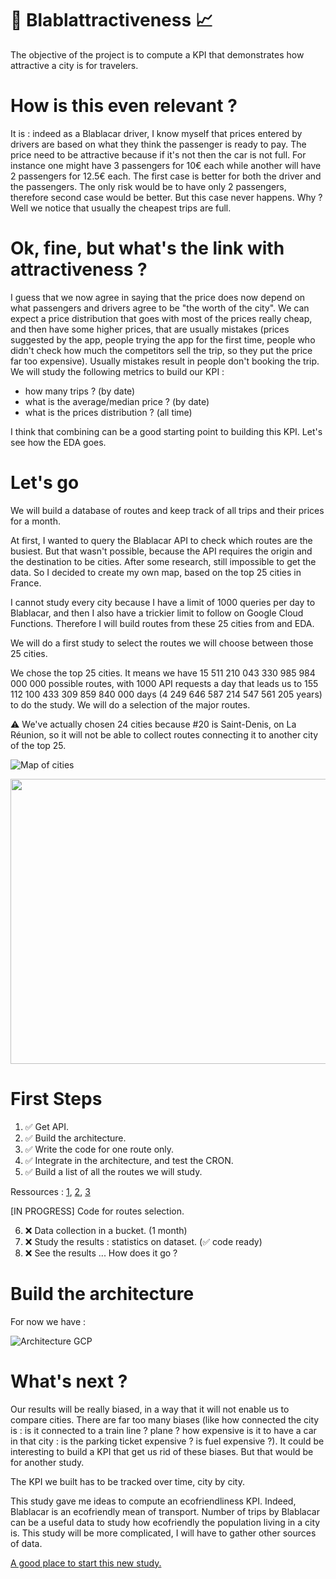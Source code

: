 
# 🚗 Blablattractiveness  📈
The objective of the project is to compute a KPI that demonstrates how attractive a city is for travelers. 

# How is this even relevant ?
It is : indeed as a Blablacar driver, I know myself that prices entered by drivers are based on what they think the passenger is ready to pay. The price need to be attractive because if it's not then the car is not full. For instance one might have 3 passengers for 10€ each while another will have 2 passengers for 12.5€ each. The first case is better for both the driver and the passengers. The only risk would be to have only 2 passengers, therefore second case would be better. But this case never happens. Why ? Well we notice that usually the cheapest trips are full. 

# Ok, fine, but what's the link with attractiveness ?
I guess that we now agree in saying that the price does now depend on what passengers and drivers agree to be "the worth of the city". 
We can expect a price distribution that goes with most of the prices really cheap, and then have some higher prices, that are usually mistakes (prices suggested by the app, people trying the app for the first time, people who didn't check how much the competitors sell the trip, so they put the price far too expensive). Usually mistakes result in people don't booking the trip. We will study the following metrics to build our KPI : 

 - how many trips ? (by date)
 -  what is the average/median price ? (by date)
 - what is the prices distribution ? (all time)
<!--- - how many people did this trip on Friday, 6:00 PM ?
 - how many people by car (average/median) ? 
 - ratio nb-of-people/total-seats-in-the-car ? average/median -->

I think that combining can be a good starting point to building this KPI. Let's see how the EDA goes.

# Let's go
We will build a database of routes and keep track of all trips and their prices for a month.

At first, I wanted to query the Blablacar API to check which routes are the busiest. But that wasn't possible, because the API requires the origin and the destination to be cities. After some research, still impossible to get the data. So I decided to create my own map, based on the top 25 cities in France.

I cannot study every city because I have a limit of 1000 queries per day to Blablacar, and then I also have a trickier limit to follow on Google Cloud Functions. Therefore I will build routes from these 25 cities from and EDA. 

We will do a first study to select the routes we will choose between those 25 cities. 

<!-- If the number of trips on a route is inferior to the first quartile of the number of trips to the destination, I will not study this route. -->

We chose the top 25 cities. It means we have 15 511 210 043 330 985 984 000 000  possible routes, with 1000 API requests a day that leads us to 155 112 100 433 309 859 840 000 days (4 249 646 587 214 547 561 205 years) to do the study. We will do a selection of the major routes.

⚠️ We've actually chosen 24 cities because #20 is Saint-Denis, on La Réunion, so it will not be able to collect routes connecting it to another city of the top 25.

![Map of cities](https://github.com/GHCamille/blablattractivity/blob/master/Pictures/blabla_shortlisted_cities.jpg)

<img class="center" src="https://github.com/GHCamille/blablattractivity/blob/master/Pictures/blabla_shortlisted_cities.jpg" width="800" height="456">



# First Steps
1) ✅ Get API.
2) ✅ Build the architecture.
3) ✅  Write the code for one route only.
4) ✅ Integrate in the architecture, and test the CRON.
5) ✅ Build a list of all the routes we will study.

Ressources : [1](https://blog.blablacar.fr/newsroom/news/blablacar-lance-blablabus-a-destination-de-45-villes-en-france), [2](https://blog.blablacar.fr/newsroom/news/blablacar-et-ouibus-s-associent-pour-repondre-a-la-forte-demande-pendant-la-greve), [3](https://blog.blablacar.fr/newsroom/news/blablacar-reunit-un-demi-million-de-covoitureurs-depuis-debut-juin-et-relance-ses-blablabus)

[IN PROGRESS] Code for routes selection.

6) ❌ Data collection in a bucket. (1 month)
7) ❌ Study the results : statistics on dataset. (✅ code ready)
8) ❌ See the results ... How does it go ?

# Build the architecture
For now we have : 

![Architecture GCP](https://github.com/GHCamille/blablattractivity/blob/master/Pictures/GoogleCloudArc.png)


# What's next ?
Our results will be really biased, in a way that it will not enable us to compare cities. There are far too many biases (like how connected the city is : is it connected to a train line ? plane ? how expensive is it to have a car in that city : is the parking ticket expensive ? is fuel expensive ?). It could be interesting to build a KPI that get us rid of these biases. But that would be for another study.

The KPI we built has to be tracked over time, city by city.

This study gave me ideas to compute an ecofriendliness KPI. Indeed, Blablacar is an ecofriendly mean of transport. Number of trips by Blablacar can be a useful data to study how ecofriendly the population living in a city is. 
This study will be more complicated, I will have to gather other sources of data. 

[A good place to start this new study.](https://blog.blablacar.fr/blablalife/lp/zeroemptyseats)

 
